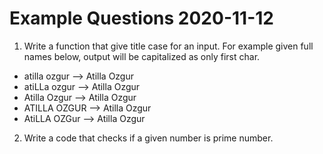 # Example Questions 2020-11-12


1. Write a function that give title case for an input.
For example given full names below, output will be capitalized as only first char.


- atilla ozgur --> Atilla Ozgur 
- atiLLa ozgur --> Atilla Ozgur 
- Atilla Ozgur --> Atilla Ozgur 
- ATILLA OZGUR --> Atilla Ozgur 
- AtiLLA OZGur --> Atilla Ozgur 


2. Write a code that checks if a given number is prime number.


